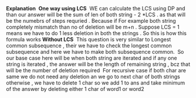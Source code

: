 **Explanation**
​
**One way using LCS**
​
WE can calculate the LCS using DP and than our answer will be the sum of len of both string - 2 *LCS . as that will be the numebrs of steps requried . Because if For example both string completely mismatch than no of deletion will be m+n . Suppose LCS = 1 means we have to do 1 less deletion in both the strings . So this is how this formula works
​
**Without LCS**
​
This question is very similar to Longest common subsequence , their we have to check the longest common subsequence and here we have to make both subsequence common.
​
So our base case here will be when both string are iterated and if any one string is iterated , the answer will be the length of remaining string , bcz that will be the number of deletion required
​
For recursive case if both char are same we do not need any deletion an we go to next char of both strings otherwise , we have to delete 1 char so we add 1 to ans and take minimum of the answer by deleting either 1 char of word1 or word2